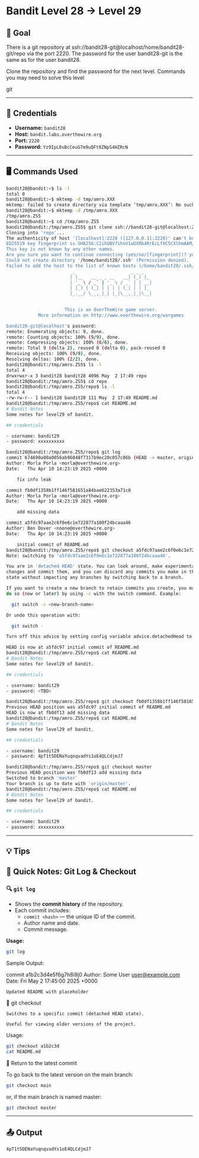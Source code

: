 # Bandit Level 28 → Level 29

## 🧠 Goal

There is a git repository at ssh://bandit28-git@localhost/home/bandit28-git/repo via the port 2220. The password for the user bandit28-git is the same as for the user bandit28.

Clone the repository and find the password for the next level.
Commands you may need to solve this level

git

---

## 🔐 Credentials

- **Username:** `bandit28`
- **Host:** `bandit.labs.overthewire.org`
- **Port:** `2220`
- **Password:** `Yz9IpL0sBcCeuG7m9uQFt8ZNpS4HZRcN`

---

## 🖥️ Commands Used

```bash
bandit28@bandit:~$ ls -l
total 0
bandit28@bandit:~$ mktemp -d tmp/amro.XXX
mktemp: failed to create directory via template ‘tmp/amro.XXX’: No such file or directory
bandit28@bandit:~$ mktemp -d /tmp/amro.XXX
/tmp/amro.ZS5
bandit28@bandit:~$ cd /tmp/amro.ZS5
bandit28@bandit:/tmp/amro.ZS5$ git clone ssh://bandit28-git@localhost:2220/home/bandit28-git/repo
Cloning into 'repo'...
The authenticity of host '[localhost]:2220 ([127.0.0.1]:2220)' can't be established.
ED25519 key fingerprint is SHA256:C2ihUBV7ihnV1wUXRb4RrEcLfXC5CXlhmAAM/urerLY.
This key is not known by any other names.
Are you sure you want to continue connecting (yes/no/[fingerprint])? yes
Could not create directory '/home/bandit28/.ssh' (Permission denied).
Failed to add the host to the list of known hosts (/home/bandit28/.ssh/known_hosts).
                         _                     _ _ _   
                        | |__   __ _ _ __   __| (_) |_ 
                        | '_ \ / _` | '_ \ / _` | | __|
                        | |_) | (_| | | | | (_| | | |_ 
                        |_.__/ \__,_|_| |_|\__,_|_|\__|
                                                       

                      This is an OverTheWire game server. 
            More information on http://www.overthewire.org/wargames

bandit28-git@localhost's password: 
remote: Enumerating objects: 9, done.
remote: Counting objects: 100% (9/9), done.
remote: Compressing objects: 100% (6/6), done.
remote: Total 9 (delta 2), reused 0 (delta 0), pack-reused 0
Receiving objects: 100% (9/9), done.
Resolving deltas: 100% (2/2), done.
bandit28@bandit:/tmp/amro.ZS5$ ls -l
total 4
drwxrwxr-x 3 bandit28 bandit28 4096 May  2 17:49 repo
bandit28@bandit:/tmp/amro.ZS5$ cd repo
bandit28@bandit:/tmp/amro.ZS5/repo$ ls -l
total 4
-rw-rw-r-- 1 bandit28 bandit28 111 May  2 17:49 README.md
bandit28@bandit:/tmp/amro.ZS5/repo$ cat README.md
# Bandit Notes
Some notes for level29 of bandit.

## credentials

- username: bandit29
- password: xxxxxxxxxx

bandit28@bandit:/tmp/amro.ZS5/repo$ git log
commit 674690a00a0056ab96048f7317b9ec20c057c06b (HEAD -> master, origin/master, origin/HEAD)
Author: Morla Porla <morla@overthewire.org>
Date:   Thu Apr 10 14:23:19 2025 +0000

    fix info leak

commit fb0df1358b1ff146f581651a84bae622353a71c0
Author: Morla Porla <morla@overthewire.org>
Date:   Thu Apr 10 14:23:19 2025 +0000

    add missing data

commit a5fdc97aae2c6f0e6c1e722877a100f24bcaaa46
Author: Ben Dover <noone@overthewire.org>
Date:   Thu Apr 10 14:23:19 2025 +0000

    initial commit of README.md
bandit28@bandit:/tmp/amro.ZS5/repo$ git checkout a5fdc97aae2c6f0e6c1e722877a100f24bcaaa46
Note: switching to 'a5fdc97aae2c6f0e6c1e722877a100f24bcaaa46'.

You are in 'detached HEAD' state. You can look around, make experimental
changes and commit them, and you can discard any commits you make in this
state without impacting any branches by switching back to a branch.

If you want to create a new branch to retain commits you create, you may
do so (now or later) by using -c with the switch command. Example:

  git switch -c <new-branch-name>

Or undo this operation with:

  git switch -

Turn off this advice by setting config variable advice.detachedHead to false

HEAD is now at a5fdc97 initial commit of README.md
bandit28@bandit:/tmp/amro.ZS5/repo$ cat README.md
# Bandit Notes
Some notes for level29 of bandit.

## credentials

- username: bandit29
- password: <TBD>

bandit28@bandit:/tmp/amro.ZS5/repo$ git checkout fb0df1358b1ff146f581651a84bae622353a71c0
Previous HEAD position was a5fdc97 initial commit of README.md
HEAD is now at fb0df13 add missing data
bandit28@bandit:/tmp/amro.ZS5/repo$ cat README.md
# Bandit Notes
Some notes for level29 of bandit.

## credentials

- username: bandit29
- password: 4pT1t5DENaYuqnqvadYs1oE4QLCdjmJ7

bandit28@bandit:/tmp/amro.ZS5/repo$ git checkout master
Previous HEAD position was fb0df13 add missing data
Switched to branch 'master'
Your branch is up to date with 'origin/master'.
bandit28@bandit:/tmp/amro.ZS5/repo$ cat README.md
# Bandit Notes
Some notes for level29 of bandit.

## credentials

- username: bandit29
- password: xxxxxxxxxx
```
___

## 💡 Tips
## 📝 Quick Notes: Git Log & Checkout

### 🔍 `git log`
- Shows the **commit history** of the repository.
- Each commit includes:
  - `commit <hash>` — the unique ID of the commit.
  - Author name and date.
  - Commit message.

**Usage:**
```bash
git log
```
Sample Output:

commit a1b2c3d4e5f6g7h8i9j0
Author: Some User <user@example.com>
Date:   Fri May 2 17:45:00 2025 +0000

    Updated README with placeholder

🔁 git checkout <commit-hash>

    Switches to a specific commit (detached HEAD state).

    Useful for viewing older versions of the project.

Usage:
```bash
git checkout a1b2c3d
cat README.md
```
🔄 Return to the latest commit

To go back to the latest version on the main branch:

```bash
git checkout main
```
or, if the main branch is named master:
```bash
git checkout master
```
___

## 📤 Output
```bash
4pT1t5DENaYuqnqvadYs1oE4QLCdjmJ7
```

